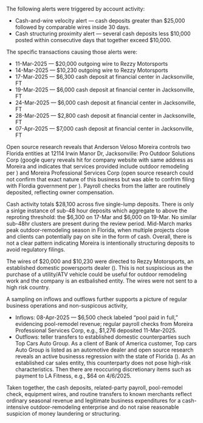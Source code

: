 The following alerts were triggered by account activity:
- Cash-and-wire velocity alert — cash deposits greater than $25,000 followed by comparable wires inside 30 days.
- Cash structuring proximity alert — several cash deposits less $10,000 posted within consecutive days that together exceed $10,000.


The specific transactions causing those alerts were:
- 11-Mar-2025 — $20,000 outgoing wire to Rezzy Motorsports
- 14-Mar-2025 — $10,230 outgoing wire to Rezzy Motorsports
- 17-Mar-2025 — $6,300 cash deposit at financial center in Jacksonville, FT
- 19-Mar-2025 — $6,000 cash deposit at financial center in Jacksonville, FT
- 24-Mar-2025 — $6,000 cash deposit at financial center in Jacksonville, FT
- 28-Mar-2025 — $2,800 cash deposit at financial center in Jacksonville, FT
- 07-Apr-2025 — $7,000 cash deposit at financial center in Jacksonville, FT


Open source research reveals that Anderson Veloso Moreira controls two Florida entities at 12114 Irwin Manor Dr, Jacksonville: Pro Outdoor Solutions Corp (google query reveals hit for company website with same address as Moreira and indicates that services provided include outdoor remodeling per ) and Moreira Professional Services Corp (open source research could not confirm that exact nature of this business but was able to confrim filing with Flordia government per ). Payroll checks from the latter are routinely deposited, reflecting owner compensation.


Cash activity totals $28,100 across five single-lump deposits. There is only a sinlge instance of sub-48 hour deposits which aggregate to above the reproting threshold: the $6,300 on 17-Mar and $6,000 on 19-Mar. No similar sub-48hr clusters are present during the review period. Mid-March marks peak outdoor-remodeling season in Florida, when multiple projects close and clients can potentially pay on site in the form of cash. Overall, there is not a clear pattern indicating Moreira is intentionally structuring deposits to avoid regulatory filings. 


The wires of $20,000 and $10,230 were directed to Rezzy Motorsports, an established domestic powersports dealer (). This is not suspiscious as the purchase of a utility/ATV vehicle could be useful for outdoor remodeling work and the company is an estbalished entity. The wires were not sent to a high risk country.


A sampling on inflows and outflows further supports a picture of regular business operations and non-suspicous activity,
- Inflows: 08-Apr-2025 — $6,500 check labeled “pool paid in full,” evidencing pool-remodel revenue; regular payroll checks from Moreira Professional Services Corp, e.g., $1,276 deposited 11-Mar-2025.
- Outflows: teller transfers to established domestic counterparties such Top Cars Auto Group. As a client of Bank of America customer, Top cars Auto Group is listed as an automotive dealer and open source research reveals an active businesss regression with the state of Florida (). As an established car sales entity, this counterparty does not pose high-risk characteristics. Then there are reoccuring discretionary items such as payment to LA Fitness, e.g., $64 on 4/6/2025.


Taken together, the cash deposits, related-party payroll, pool-remodel check, equipment wires, and routine transfers to known merchants reflect ordinary seasonal revenue and legitimate business expenditures for a cash-intensive outdoor-remodeling enterprise and do not raise reasonable suspicion of money laundering or structuring.
